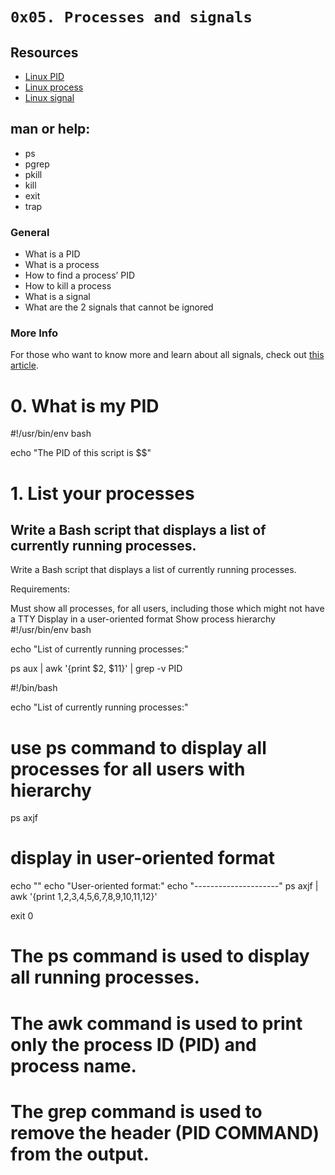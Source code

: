 # ``` 0x05. Processes and signals ```

## Resources
- [Linux PID](http://www.linfo.org/pid.html)
- [Linux process](https://www.thegeekstuff.com/2012/03/linux-processes-environment/)
- [Linux signal](https://www.thegeekstuff.com/2012/03/linux-signals-fundamentals/)

## man or help:

- ps
- pgrep
- pkill
- kill
- exit
- trap

### General
- What is a PID
- What is a process
- How to find a process’ PID
- How to kill a process
- What is a signal
- What are the 2 signals that cannot be ignored

### More Info
For those who want to know more and learn about all signals, check out [this article](https://www.computerhope.com/unix/signals.htm).

# 0. What is my PID
#!/usr/bin/env bash

echo "The PID of this script is $$"
# 1. List your processes

## Write a Bash script that displays a list of currently running processes.
Write a Bash script that displays a list of currently running processes.

Requirements:

Must show all processes, for all users, including those which might not have a TTY
Display in a user-oriented format
Show process hierarchy
#!/usr/bin/env bash

echo "List of currently running processes:"

ps aux | awk '{print $2, $11}' | grep -v PID

#!/bin/bash

echo "List of currently running processes:"

# use ps command to display all processes for all users with hierarchy
ps axjf

# display in user-oriented format
echo ""
echo "User-oriented format:"
echo "---------------------"
ps axjf | awk '{print $1,$2,$3,$4,$5,$6,$7,$8,$9,$10,$11,$12}'

exit 0

# The ps command is used to display all running processes.
# The awk command is used to print only the process ID (PID) and process name.
# The grep command is used to remove the header (PID COMMAND) from the output.
